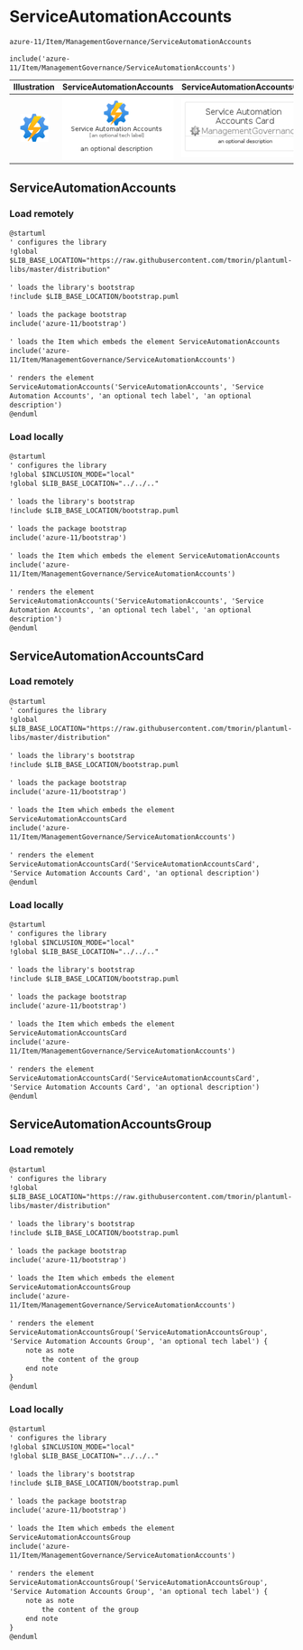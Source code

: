 # ServiceAutomationAccounts


```text
azure-11/Item/ManagementGovernance/ServiceAutomationAccounts
```

```text
include('azure-11/Item/ManagementGovernance/ServiceAutomationAccounts')
```



| Illustration | ServiceAutomationAccounts | ServiceAutomationAccountsCard | ServiceAutomationAccountsGroup |
| :---: | :---: | :---: | :---: |
| ![illustration for Illustration](../../../azure-11/Item/ManagementGovernance/ServiceAutomationAccounts.png) | ![illustration for ServiceAutomationAccounts](../../../azure-11/Item/ManagementGovernance/ServiceAutomationAccounts.Local.png) | ![illustration for ServiceAutomationAccountsCard](../../../azure-11/Item/ManagementGovernance/ServiceAutomationAccountsCard.Local.png) | ![illustration for ServiceAutomationAccountsGroup](../../../azure-11/Item/ManagementGovernance/ServiceAutomationAccountsGroup.Local.png) |




## ServiceAutomationAccounts

### Load remotely
```plantuml
@startuml
' configures the library
!global $LIB_BASE_LOCATION="https://raw.githubusercontent.com/tmorin/plantuml-libs/master/distribution"

' loads the library's bootstrap
!include $LIB_BASE_LOCATION/bootstrap.puml

' loads the package bootstrap
include('azure-11/bootstrap')

' loads the Item which embeds the element ServiceAutomationAccounts
include('azure-11/Item/ManagementGovernance/ServiceAutomationAccounts')

' renders the element
ServiceAutomationAccounts('ServiceAutomationAccounts', 'Service Automation Accounts', 'an optional tech label', 'an optional description')
@enduml
```

### Load locally
```plantuml
@startuml
' configures the library
!global $INCLUSION_MODE="local"
!global $LIB_BASE_LOCATION="../../.."

' loads the library's bootstrap
!include $LIB_BASE_LOCATION/bootstrap.puml

' loads the package bootstrap
include('azure-11/bootstrap')

' loads the Item which embeds the element ServiceAutomationAccounts
include('azure-11/Item/ManagementGovernance/ServiceAutomationAccounts')

' renders the element
ServiceAutomationAccounts('ServiceAutomationAccounts', 'Service Automation Accounts', 'an optional tech label', 'an optional description')
@enduml
```

## ServiceAutomationAccountsCard

### Load remotely
```plantuml
@startuml
' configures the library
!global $LIB_BASE_LOCATION="https://raw.githubusercontent.com/tmorin/plantuml-libs/master/distribution"

' loads the library's bootstrap
!include $LIB_BASE_LOCATION/bootstrap.puml

' loads the package bootstrap
include('azure-11/bootstrap')

' loads the Item which embeds the element ServiceAutomationAccountsCard
include('azure-11/Item/ManagementGovernance/ServiceAutomationAccounts')

' renders the element
ServiceAutomationAccountsCard('ServiceAutomationAccountsCard', 'Service Automation Accounts Card', 'an optional description')
@enduml
```

### Load locally
```plantuml
@startuml
' configures the library
!global $INCLUSION_MODE="local"
!global $LIB_BASE_LOCATION="../../.."

' loads the library's bootstrap
!include $LIB_BASE_LOCATION/bootstrap.puml

' loads the package bootstrap
include('azure-11/bootstrap')

' loads the Item which embeds the element ServiceAutomationAccountsCard
include('azure-11/Item/ManagementGovernance/ServiceAutomationAccounts')

' renders the element
ServiceAutomationAccountsCard('ServiceAutomationAccountsCard', 'Service Automation Accounts Card', 'an optional description')
@enduml
```

## ServiceAutomationAccountsGroup

### Load remotely
```plantuml
@startuml
' configures the library
!global $LIB_BASE_LOCATION="https://raw.githubusercontent.com/tmorin/plantuml-libs/master/distribution"

' loads the library's bootstrap
!include $LIB_BASE_LOCATION/bootstrap.puml

' loads the package bootstrap
include('azure-11/bootstrap')

' loads the Item which embeds the element ServiceAutomationAccountsGroup
include('azure-11/Item/ManagementGovernance/ServiceAutomationAccounts')

' renders the element
ServiceAutomationAccountsGroup('ServiceAutomationAccountsGroup', 'Service Automation Accounts Group', 'an optional tech label') {
    note as note
        the content of the group
    end note
}
@enduml
```

### Load locally
```plantuml
@startuml
' configures the library
!global $INCLUSION_MODE="local"
!global $LIB_BASE_LOCATION="../../.."

' loads the library's bootstrap
!include $LIB_BASE_LOCATION/bootstrap.puml

' loads the package bootstrap
include('azure-11/bootstrap')

' loads the Item which embeds the element ServiceAutomationAccountsGroup
include('azure-11/Item/ManagementGovernance/ServiceAutomationAccounts')

' renders the element
ServiceAutomationAccountsGroup('ServiceAutomationAccountsGroup', 'Service Automation Accounts Group', 'an optional tech label') {
    note as note
        the content of the group
    end note
}
@enduml
```

